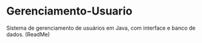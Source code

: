 # Gerenciamento-Usuario
Sistema de gerenciamento de usuários em Java, com interface e banco de dados. (ReadMe)
